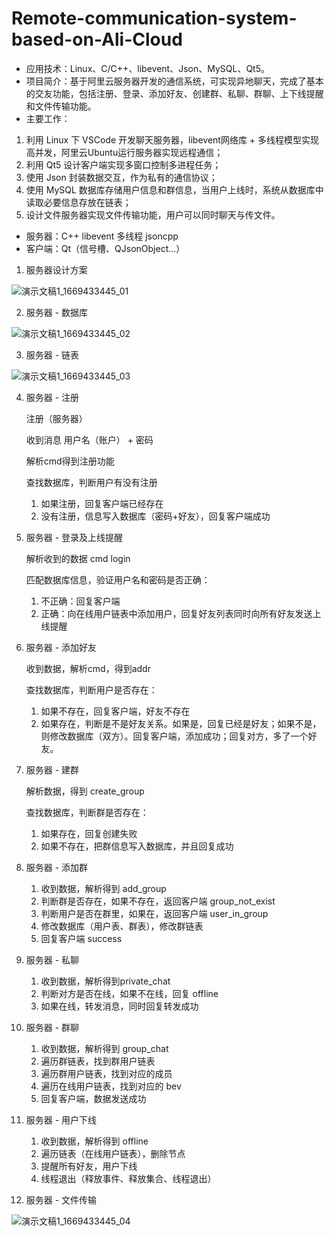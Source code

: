 # Remote-communication-system-based-on-Ali-Cloud
- 应用技术：Linux、C/C++、libevent、Json、MySQL、Qt5。  
- 项目简介：基于阿里云服务器开发的通信系统，可实现异地聊天，完成了基本的交友功能，包括注册、登录、添加好友、创建群、私聊、群聊、上下线提醒和文件传输功能。  
- 主要工作：

1. 利用 Linux 下 VSCode 开发聊天服务器，libevent网络库 + 多线程模型实现高并发，阿里云Ubuntu运行服务器实现远程通信；
2. 利用 Qt5 设计客户端实现多窗口控制多进程任务；
3. 使用 Json 封装数据交互，作为私有的通信协议；
4. 使用 MySQL 数据库存储用户信息和群信息，当用户上线时，系统从数据库中读取必要信息存放在链表；
5. 设计文件服务器实现文件传输功能，用户可以同时聊天与传文件。  

- 服务器：C++	libevent	多线程	jsoncpp     
- 客户端：Qt（信号槽、QJsonObject...）
1. 服务器设计方案

![演示文稿1_1669433445_01](https://user-images.githubusercontent.com/86617191/204433194-b5408d76-10e6-4400-a400-6a4101ae1c7c.png)

2. 服务器 - 数据库

![演示文稿1_1669433445_02](https://user-images.githubusercontent.com/86617191/204436682-99261035-43fa-428d-a5f1-d5762d7c6f9e.png)

3. 服务器 - 链表

![演示文稿1_1669433445_03](https://user-images.githubusercontent.com/86617191/204436726-0b8f4f59-8fc1-4f3c-829a-8e8baaed677e.png)    

4. 服务器 - 注册

    注册（服务器）

    收到消息				用户名（账户） + 密码

    解析cmd得到注册功能

    查找数据库，判断用户有没有注册

    1. 如果注册，回复客户端已经存在
    2. 没有注册，信息写入数据库（密码+好友），回复客户端成功

5. 服务器 - 登录及上线提醒

    解析收到的数据	cmd	login

    匹配数据库信息，验证用户名和密码是否正确：

    1. 不正确：回复客户端
    2. 正确：向在线用户链表中添加用户，回复好友列表同时向所有好友发送上线提醒

6. 服务器 - 添加好友

    收到数据，解析cmd，得到addr

    查找数据库，判断用户是否存在：

    1. 如果不存在，回复客户端，好友不存在
    2. 如果存在，判断是不是好友关系。如果是，回复已经是好友；如果不是，则修改数据库（双方）。回复客户端，添加成功；回复对方，多了一个好友。

7. 服务器 - 建群

    解析数据，得到 create_group

    查找数据库，判断群是否存在：

    1. 如果存在，回复创建失败
    2. 如果不存在，把群信息写入数据库，并且回复成功

8. 服务器 - 添加群

    1. 收到数据，解析得到 add_group
    2. 判断群是否存在，如果不存在，返回客户端 group_not_exist
    3. 判断用户是否在群里，如果在，返回客户端 user_in_group
    4. 修改数据库（用户表、群表），修改群链表
    5. 回复客户端 success

9. 服务器 - 私聊

    1. 收到数据，解析得到private_chat
    2. 判断对方是否在线，如果不在线，回复 offline
    3. 如果在线，转发消息，同时回复转发成功

10. 服务器 - 群聊

    1. 收到数据，解析得到 group_chat
    2. 遍历群链表，找到群用户链表
    3. 遍历群用户链表，找到对应的成员
    4. 遍历在线用户链表，找到对应的 bev
    5. 回复客户端，数据发送成功

11. 服务器 - 用户下线

    1. 收到数据，解析得到 offline
    2. 遍历链表（在线用户链表），删除节点
    3. 提醒所有好友，用户下线
    4. 线程退出（释放事件、释放集合、线程退出）

12. 服务器 - 文件传输

![演示文稿1_1669433445_04](https://user-images.githubusercontent.com/86617191/204436964-28585534-be3c-4fdc-9daa-de10b4e9422a.png)

